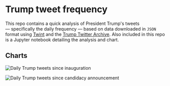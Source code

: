 # Trump tweet frequency

This repo contains a quick analysis of President Trump's tweets — specifically the daily frequency — based on data downloaded in `JSON` format using [Twint](https://github.com/twintproject/twint) and the [Trump Twitter Archive](http://www.trumptwitterarchive.com/archive). Also included in this repo is a Jupyter notebook detailing the analysis and chart.

## Charts


![Daily Trump tweets since inauguration](https://raw.githubusercontent.com/stiles/notebooks/master/trump-tweet-frequency/trump_freq_prez.png)

![Daily Trump tweets since candidacy announcement](https://raw.githubusercontent.com/stiles/notebooks/master/trump-tweet-frequency/trump_freq_candidacy.png)
